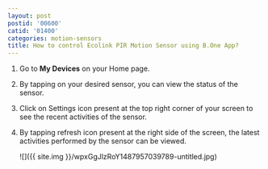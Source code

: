 ```yaml
---
layout: post
postid: '00600'
catid: '01400'
categories: motion-sensors
title: How to control Ecolink PIR Motion Sensor using B.One App?
---
```


1. Go to **My Devices** on your Home page.

2. By tapping on your desired sensor, you can view the status of the sensor.

3. Click on Settings icon present at the top right corner of your screen to see the recent activities of the sensor.

4. By tapping refresh icon present at the right side of the screen, the latest activities performed by the sensor can be viewed.

    ![]({{ site.img }}/wpxGgJlzRoY1487957039789-untitled.jpg)